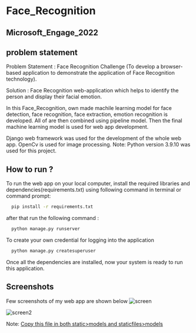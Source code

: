 
# Face_Recognition
## Microsoft_Engage_2022
## problem statement
Problem Statement :
Face Recognition Challenge (To develop a browser-based application to demonstrate the application of Face Recognition technology).

Solution :
Face Recognition web-application which helps to identify the person and display their facial emotion. 

In this Face_Recognition, own made machile learning model for face detection, face recognition, face extraction, emotion recognition is developed. All of are then combined using pipeline model. Then  the final machine learning model is used for web app development.

Django web framework was used for the development of the whole web app. OpenCv is used for image processing.
Note: Python version 3.9.10 was used for this project.




## How to run ?

To run the web app on your local computer, install the required libraries and dependencies(requirements.txt) using following command in terminal or command prompt:

```bash
  pip install -r requirements.txt
```
 after that run the following command :
```bash
  python manage.py runserver
```
To create your own credential for logging into the application
```bash
  python manage.py createsuperuser
```
Once all the dependencies are installed, now your system is ready to run this application.

## Screenshots

Few screenshots of my web app are shown below
![screen](https://user-images.githubusercontent.com/100587648/170992052-f630c72e-c9a6-4102-9edb-2140d7ebc879.png)

![screen2](https://user-images.githubusercontent.com/100587648/170992329-eaeb434c-caab-40bb-b38e-a06c2961e9f1.png)

Note: [Copy this file in both static>models and staticfiles>models](https://drive.google.com/drive/folders/1pV8MajruLBpugPvEiGzdCZh1wFAvq66G?usp=sharing)
